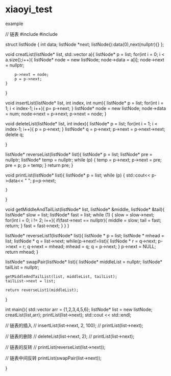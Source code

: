 # xiaoyi_test
example

// 链表
#include <iostream>
#include <vector>

struct listNode {
    int data;
    listNode *next;
    listNode():data(0),next(nullptr){}
};


void creatList(listNode* list, std::vector<int> a){
    listNode* p = list;
    for(int i = 0; i < a.size();i++){
        listNode* node = new listNode;
        node->data = a[i];
        node->next = nullptr;
        
        p->next = node;
        p = p->next;
    }
}

void insertList(listNode* list, int index, int num){
    listNode* p = list;
    for(int i = 1; i < index-1; i++){
        p= p->next;
    }
    listNode* node = new listNode;
    node->data = num;
    node->next = p->next;
    p->next = node;
}

void deleteList(listNode* list, int index){
    listNode* p = list;
    for(int i = 1; i < index-1; i++){
        p = p->next;
    }
    listNode* q = p->next;
    p->next = p->next->next;
    delete q;
    
}

listNode* reverseList(listNode* list){
    listNode* p = list;
    listNode* pre = nullptr;
    listNode* temp = nullptr;
    while (p) {
        temp = p->next;
        p->next = pre;
        pre = p;
        p = temp;
    }
    return pre;
}

void printList(listNode* list){
    listNode* p = list;
    while (p) {
        std::cout<< p->data<< "   ";
        p=p->next;
        
    }
}

void getMiddleAndTailList(listNode* list, listNode* &middle, listNode* &tail){
    listNode* slow = list;
    listNode* fast = list;
    while (1) {
        slow = slow->next;
        for(int i = 0; i != 2; i++){
            if(fast->next == nullptr){
                middle = slow;
                tail = fast;
                return;
            }
            fast = fast->next;
        }
    }
}

listNode* reverseList1(listNode* list){
    listNode * p = list;
    listNode * mhead = list;
    listNode * q = list->next;
    while(p->next!=list){
        listNode * r = q->next;
        p->next = r;
        q->next = mhead;
        mhead   = q;
        q = p->next;
    }
    p->next = NULL;
    return mhead;
}

listNode* swapPair(listNode* list){
    listNode* middleList = nullptr;
    listNode* tailList = nullptr;
    
    getMiddleAndTailList(list, middleList, tailList);
    tailList->next = list;
    
    return reverseList1(middleList);
    
}



int main(){
    std::vector<int> arr = {1,2,3,4,5,6};
    listNode* list = new listNode;
    creatList(list,arr);
    printList(list->next);
    std::cout << std::endl;
    
//    链表的插入
//    insertList(list->next, 2, 100);
//    printList(list->next);
    
//    链表的删除
//    deleteList(list->next, 2);
//    printList(list->next);
    
//    链表的反转
//    printList(reverseList(list->next));
    
    
//    链表中间反转
    printList(swapPair(list->next));
    
}
